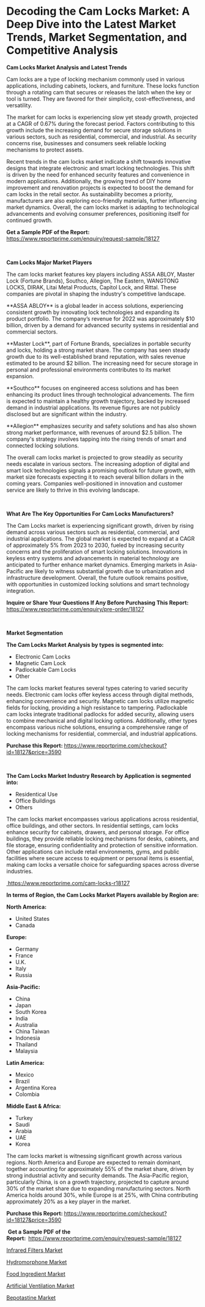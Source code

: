 <p><h1>Decoding the Cam Locks Market: A Deep Dive into the Latest Market Trends, Market Segmentation, and Competitive Analysis</h1></p><p><strong>Cam Locks Market Analysis and Latest Trends</strong></p>
<p><p>Cam locks are a type of locking mechanism commonly used in various applications, including cabinets, lockers, and furniture. These locks function through a rotating cam that secures or releases the latch when the key or tool is turned. They are favored for their simplicity, cost-effectiveness, and versatility.</p><p>The market for cam locks is experiencing slow yet steady growth, projected at a CAGR of 0.67% during the forecast period. Factors contributing to this growth include the increasing demand for secure storage solutions in various sectors, such as residential, commercial, and industrial. As security concerns rise, businesses and consumers seek reliable locking mechanisms to protect assets.</p><p>Recent trends in the cam locks market indicate a shift towards innovative designs that integrate electronic and smart locking technologies. This shift is driven by the need for enhanced security features and convenience in modern applications. Additionally, the growing trend of DIY home improvement and renovation projects is expected to boost the demand for cam locks in the retail sector. As sustainability becomes a priority, manufacturers are also exploring eco-friendly materials, further influencing market dynamics. Overall, the cam locks market is adapting to technological advancements and evolving consumer preferences, positioning itself for continued growth.</p></p>
<p><strong>Get a Sample PDF of the Report:&nbsp;</strong> <a href="https://www.reportprime.com/enquiry/request-sample/18127?utm_campaign=1121&utm_medium=2&utm_source=Github&utm_content=ia&utm_term=20112024&utm_id=cam-locks">https://www.reportprime.com/enquiry/request-sample/18127</a></p>
<p>&nbsp;</p>
<p><strong>Cam Locks Major Market Players</strong></p>
<p><p>The cam locks market features key players including ASSA ABLOY, Master Lock (Fortune Brands), Southco, Allegion, The Eastern, WANGTONG LOCKS, DIRAK, Litai Metal Products, Capitol Lock, and Rittal. These companies are pivotal in shaping the industry's competitive landscape.</p><p>**ASSA ABLOY** is a global leader in access solutions, experiencing consistent growth by innovating lock technologies and expanding its product portfolio. The company’s revenue for 2022 was approximately $10 billion, driven by a demand for advanced security systems in residential and commercial sectors.</p><p>**Master Lock**, part of Fortune Brands, specializes in portable security and locks, holding a strong market share. The company has seen steady growth due to its well-established brand reputation, with sales revenue estimated to be around $2 billion. The increasing need for secure storage in personal and professional environments contributes to its market expansion.</p><p>**Southco** focuses on engineered access solutions and has been enhancing its product lines through technological advancements. The firm is expected to maintain a healthy growth trajectory, backed by increased demand in industrial applications. Its revenue figures are not publicly disclosed but are significant within the industry.</p><p>**Allegion** emphasizes security and safety solutions and has also shown strong market performance, with revenues of around $2.5 billion. The company's strategy involves tapping into the rising trends of smart and connected locking solutions.</p><p>The overall cam locks market is projected to grow steadily as security needs escalate in various sectors. The increasing adoption of digital and smart lock technologies signals a promising outlook for future growth, with market size forecasts expecting it to reach several billion dollars in the coming years. Companies well-positioned in innovation and customer service are likely to thrive in this evolving landscape.</p></p>
<p>&nbsp;</p>
<p><strong>What Are The Key Opportunities For Cam Locks Manufacturers?</strong></p>
<p><p>The Cam Locks market is experiencing significant growth, driven by rising demand across various sectors such as residential, commercial, and industrial applications. The global market is expected to expand at a CAGR of approximately 5% from 2023 to 2030, fueled by increasing security concerns and the proliferation of smart locking solutions. Innovations in keyless entry systems and advancements in material technology are anticipated to further enhance market dynamics. Emerging markets in Asia-Pacific are likely to witness substantial growth due to urbanization and infrastructure development. Overall, the future outlook remains positive, with opportunities in customized locking solutions and smart technology integration.</p></p>
<p><strong>Inquire or Share Your Questions If Any Before Purchasing This Report:</strong> <a href="https://www.reportprime.com/enquiry/pre-order/18127?utm_campaign=1121&utm_medium=2&utm_source=Github&utm_content=ia&utm_term=20112024&utm_id=cam-locks">https://www.reportprime.com/enquiry/pre-order/18127</a></p>
<p>&nbsp;</p>
<p><strong>Market Segmentation</strong></p>
<p><strong>The Cam Locks Market Analysis by types is segmented into:</strong></p>
<p><ul><li>Electronic Cam Locks</li><li>Magnetic Cam Lock</li><li>Padlockable Cam Locks</li><li>Other</li></ul></p>
<p><p>The cam locks market features several types catering to varied security needs. Electronic cam locks offer keyless access through digital methods, enhancing convenience and security. Magnetic cam locks utilize magnetic fields for locking, providing a high resistance to tampering. Padlockable cam locks integrate traditional padlocks for added security, allowing users to combine mechanical and digital locking options. Additionally, other types encompass various niche solutions, ensuring a comprehensive range of locking mechanisms for residential, commercial, and industrial applications.</p></p>
<p><strong>Purchase this Report:&nbsp;</strong><a href="https://www.reportprime.com/checkout?id=18127&price=3590&utm_campaign=1121&utm_medium=2&utm_source=Github&utm_content=ia&utm_term=20112024&utm_id=cam-locks">https://www.reportprime.com/checkout?id=18127&price=3590</a></p>
<p>&nbsp;</p>
<p><strong>The Cam Locks Market Industry Research by Application is segmented into:</strong></p>
<p><ul><li>Residentical Use</li><li>Office Buildings</li><li>Others</li></ul></p>
<p><p>The cam locks market encompasses various applications across residential, office buildings, and other sectors. In residential settings, cam locks enhance security for cabinets, drawers, and personal storage. For office buildings, they provide reliable locking mechanisms for desks, cabinets, and file storage, ensuring confidentiality and protection of sensitive information. Other applications can include retail environments, gyms, and public facilities where secure access to equipment or personal items is essential, making cam locks a versatile choice for safeguarding spaces across diverse industries.</p></p>
<p><a href="https://www.reportprime.com/cam-locks-r18127?utm_campaign=1121&utm_medium=2&utm_source=Github&utm_content=ia&utm_term=20112024&utm_id=cam-locks">&nbsp;https://www.reportprime.com/cam-locks-r18127</a></p>
<p><strong>In terms of Region, the Cam Locks Market Players available by Region are:</strong></p>
<p>
    <p> <strong> North America: </strong>
        <ul>
            <li>United States</li>
            <li>Canada</li>
        </ul>
        </p> 
    <p> <strong> Europe: </strong>
        <ul>
            <li>Germany</li>
            <li>France</li>
            <li>U.K.</li>
            <li>Italy</li>
            <li>Russia</li>
        </ul>
        </p> 
    <p> <strong> Asia-Pacific: </strong>
        <ul>
            <li>China</li>
            <li>Japan</li>
            <li>South Korea</li>
            <li>India</li>
            <li>Australia</li>
            <li>China Taiwan</li>
            <li>Indonesia</li>
            <li>Thailand</li>
            <li>Malaysia</li>
        </ul>
        </p> 
    <p> <strong> Latin America: </strong>
        <ul>
            <li>Mexico</li>
            <li>Brazil</li>
            <li>Argentina Korea</li>
            <li>Colombia</li>
        </ul>
        </p> 
    <p> <strong> Middle East & Africa: </strong>
        <ul>
            <li>Turkey</li>
            <li>Saudi</li>
            <li>Arabia</li>
            <li>UAE</li>
            <li>Korea</li>
        </ul>
    </p>
    </p>
<p><p>The cam locks market is witnessing significant growth across various regions. North America and Europe are expected to remain dominant, together accounting for approximately 55% of the market share, driven by strong industrial activity and security demands. The Asia-Pacific region, particularly China, is on a growth trajectory, projected to capture around 30% of the market share due to expanding manufacturing sectors. North America holds around 30%, while Europe is at 25%, with China contributing approximately 20% as a key player in the market.</p></p>
<p><strong>Purchase this Report: </strong><a href="https://www.reportprime.com/checkout?id=18127&price=3590&utm_campaign=1121&utm_medium=2&utm_source=Github&utm_content=ia&utm_term=20112024&utm_id=cam-locks">https://www.reportprime.com/checkout?id=18127&price=3590</a></p>
<p>&nbsp;<strong>Get a Sample PDF of the Report:&nbsp;&nbsp;</strong><a href="https://www.reportprime.com/enquiry/request-sample/18127?utm_campaign=1121&utm_medium=2&utm_source=Github&utm_content=ia&utm_term=20112024&utm_id=cam-locks">https://www.reportprime.com/enquiry/request-sample/18127</a></p>
<p><strong></strong></p>
<p><p><a href="https://github.com/guneycigdem35/Market-Research-Report-List-5/blob/main/infrared-filters-market.md?utm_campaign=1121&utm_medium=2&utm_source=Github&utm_content=ia&utm_term=20112024&utm_id=cam-locks">Infrared Filters Market</a></p><p><a href="https://issuu.com/reportprime-2/docs/hydromorphone-market-size-2030.pptx_6c8dc806d97eba?utm_campaign=1121&utm_medium=2&utm_source=Github&utm_content=ia&utm_term=20112024&utm_id=cam-locks">Hydromorphone Market</a></p><p><a href="https://www.linkedin.com/pulse/global-food-ingredient-market-study-2024-2031-14-cagr-in-depth-vgqsf?utm_campaign=1121&utm_medium=2&utm_source=Github&utm_content=ia&utm_term=20112024&utm_id=cam-locks">Food Ingredient Market</a></p><p><a href="https://www.linkedin.com/pulse/artificial-ventilation-market-size-report-2024-2031-sales-revenue-fsh8e?utm_campaign=1121&utm_medium=2&utm_source=Github&utm_content=ia&utm_term=20112024&utm_id=cam-locks">Artificial Ventilation Market</a></p><p><a href="https://issuu.com/reportprime-2/docs/bepotastine-market-size-2030.pptx_6fc0c970eef25c?utm_campaign=1121&utm_medium=2&utm_source=Github&utm_content=ia&utm_term=20112024&utm_id=cam-locks">Bepotastine Market</a></p></p>